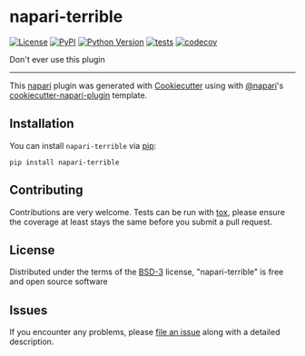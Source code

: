 # napari-terrible

[![License](https://img.shields.io/pypi/l/napari-terrible.svg?color=green)](https://github.com/napari/napari-terrible/raw/master/LICENSE)
[![PyPI](https://img.shields.io/pypi/v/napari-terrible.svg?color=green)](https://pypi.org/project/napari-terrible)
[![Python Version](https://img.shields.io/pypi/pyversions/napari-terrible.svg?color=green)](https://python.org)
[![tests](https://github.com/meanguy/napari-terrible/workflows/tests/badge.svg)](https://github.com/meanguy/napari-terrible/actions)
[![codecov](https://codecov.io/gh/meanguy/napari-terrible/branch/master/graph/badge.svg)](https://codecov.io/gh/meanguy/napari-terrible)

Don't ever use this plugin

----------------------------------

This [napari] plugin was generated with [Cookiecutter] using with [@napari]'s [cookiecutter-napari-plugin] template.

<!--
Don't miss the full getting started guide to set up your new package:
https://github.com/napari/cookiecutter-napari-plugin#getting-started

and review the napari docs for plugin developers:
https://napari.org/docs/plugins/index.html
-->

## Installation

You can install `napari-terrible` via [pip]:

    pip install napari-terrible

## Contributing

Contributions are very welcome. Tests can be run with [tox], please ensure
the coverage at least stays the same before you submit a pull request.

## License

Distributed under the terms of the [BSD-3] license,
"napari-terrible" is free and open source software

## Issues

If you encounter any problems, please [file an issue] along with a detailed description.

[napari]: https://github.com/napari/napari
[Cookiecutter]: https://github.com/audreyr/cookiecutter
[@napari]: https://github.com/napari
[MIT]: http://opensource.org/licenses/MIT
[BSD-3]: http://opensource.org/licenses/BSD-3-Clause
[GNU GPL v3.0]: http://www.gnu.org/licenses/gpl-3.0.txt
[GNU LGPL v3.0]: http://www.gnu.org/licenses/lgpl-3.0.txt
[Apache Software License 2.0]: http://www.apache.org/licenses/LICENSE-2.0
[Mozilla Public License 2.0]: https://www.mozilla.org/media/MPL/2.0/index.txt
[cookiecutter-napari-plugin]: https://github.com/napari/cookiecutter-napari-plugin
[file an issue]: https://github.com/meanguy/napari-terrible/issues
[napari]: https://github.com/napari/napari
[tox]: https://tox.readthedocs.io/en/latest/
[pip]: https://pypi.org/project/pip/
[PyPI]: https://pypi.org/